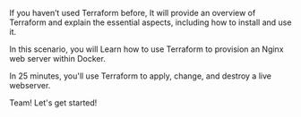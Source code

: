 If you haven’t used Terraform before, It will provide an overview of Terraform and explain the essential aspects, including how to install and use it.

In this scenario, you will Learn how to use Terraform to provision an Nginx web server within Docker.

In 25 minutes, you'll use Terraform to apply, change, and destroy a live webserver.

Team! Let's get started!
